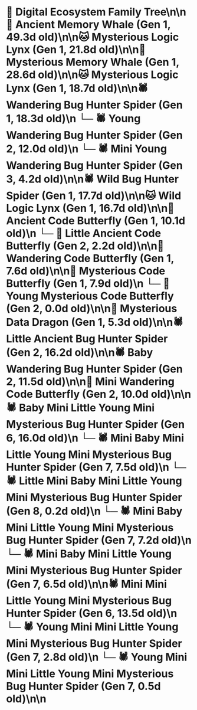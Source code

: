 # 🌳 Digital Ecosystem Family Tree\n\n🐋 Ancient Memory Whale (Gen 1, 49.3d old)\n\n🐱 Mysterious Logic Lynx (Gen 1, 21.8d old)\n\n🐋 Mysterious Memory Whale (Gen 1, 28.6d old)\n\n🐱 Mysterious Logic Lynx (Gen 1, 18.7d old)\n\n🕷️ Wandering Bug Hunter Spider (Gen 1, 18.3d old)\n  └─ 🕷️ Young Wandering Bug Hunter Spider (Gen 2, 12.0d old)\n    └─ 🕷️ Mini Young Wandering Bug Hunter Spider (Gen 3, 4.2d old)\n\n🕷️ Wild Bug Hunter Spider (Gen 1, 17.7d old)\n\n🐱 Wild Logic Lynx (Gen 1, 16.7d old)\n\n🦋 Ancient Code Butterfly (Gen 1, 10.1d old)\n  └─ 🦋 Little Ancient Code Butterfly (Gen 2, 2.2d old)\n\n🦋 Wandering Code Butterfly (Gen 1, 7.6d old)\n\n🦋 Mysterious Code Butterfly (Gen 1, 7.9d old)\n  └─ 🦋 Young Mysterious Code Butterfly (Gen 2, 0.0d old)\n\n🐉 Mysterious Data Dragon (Gen 1, 5.3d old)\n\n🕷️ Little Ancient Bug Hunter Spider (Gen 2, 16.2d old)\n\n🕷️ Baby Wandering Bug Hunter Spider (Gen 2, 11.5d old)\n\n🦋 Mini Wandering Code Butterfly (Gen 2, 10.0d old)\n\n🕷️ Baby Mini Little Young Mini Mysterious Bug Hunter Spider (Gen 6, 16.0d old)\n  └─ 🕷️ Mini Baby Mini Little Young Mini Mysterious Bug Hunter Spider (Gen 7, 7.5d old)\n    └─ 🕷️ Little Mini Baby Mini Little Young Mini Mysterious Bug Hunter Spider (Gen 8, 0.2d old)\n  └─ 🕷️ Mini Baby Mini Little Young Mini Mysterious Bug Hunter Spider (Gen 7, 7.2d old)\n  └─ 🕷️ Mini Baby Mini Little Young Mini Mysterious Bug Hunter Spider (Gen 7, 6.5d old)\n\n🕷️ Mini Mini Little Young Mini Mysterious Bug Hunter Spider (Gen 6, 13.5d old)\n  └─ 🕷️ Young Mini Mini Little Young Mini Mysterious Bug Hunter Spider (Gen 7, 2.8d old)\n  └─ 🕷️ Young Mini Mini Little Young Mini Mysterious Bug Hunter Spider (Gen 7, 0.5d old)\n\n